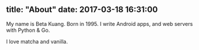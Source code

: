 title: "About"
date:  2017-03-18 16:31:00
---
My name is Beta Kuang. Born in 1995. I write Android apps, and web servers with Python & Go.

I love matcha and vanilla.
